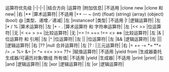 运算符优先级
|-|-|-|
|结合方向	|运算符	                                                    |附加信息|
|不适用	    |clone new	                                                |clone 和 new|
|右	        |**	                                                        |算术运算符|
|不适用	    |++ -- ~ (int) (float) (string) (array) (object) (bool) @	|类型、递增／递减|
|左	        |instanceof	                                                |类型|
|不适用	    |!	                                                        |逻辑运算符|
|左	        |* / %	                                                    |算术运算符|
|左	        |+ - .	                                                    |算术运算符 和 字符串运算符|
|左	        |<< >>	                                                    |位运算符|
|无	        |< <= > >=	                                                |比较运算符|
|无	        |== != === !== <> <=>	                                    |比较运算符|
|左	        |&	                                                        |位运算符 和 引用|
|左	        |^	                                                        |位运算符|
|左	        |\|	                                                        |位运算符|
|左	        |&&	                                                        |逻辑运算符|
|左	        |\|\|	                                                    |逻辑运算符|
|右	        |??	                                                        |null 合并运算符|
|左	        |? :	                                                    |三元运算符|
|右	        |= += -= *= **= /= .= %= &= \|= ^= <<= >>= ??=	            |赋值运算符|
|不适用	    |yield from	                                                |生成器委托 生成器/可遍历对象/数组 所有值|
|不适用	    |yield	                                                    |生成器|
|不适用	    |print	                                                    |print|
|左	        |and	                                                    |逻辑运算符|
|左	        |xor	                                                    |逻辑运算符|
|左	        |or	                                                        |逻辑运算符|